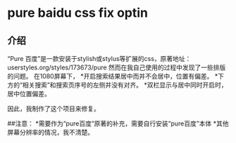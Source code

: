 # pure baidu css fix optin

## 介绍
“Pure 百度”是一款安装于stylish或stylus等扩展的css，原著地址：userstyles.org/styles/173673/pure
然而在我自己使用的过程中发现了一些排版的问题。
在1080屏幕下，
*开启搜索结果居中而并不会居中，位置有偏差。
*下方的“相关搜索”和搜索页序号的左侧并没有对齐。
*双栏显示与居中同时开启时，居中位置偏差。

因此，我制作了这个项目来修复。

##注意：
*需要作为“pure百度”原著的补充，需要自行安装“pure百度”本体
*其他屏幕分辨率的情况，我不清楚。
